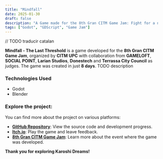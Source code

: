 ```yaml
---
title: "Mindfall"
date: 2025-01-30
draft: false
description: "A Game made for the 8th Gran CITM Game Jam: Fight for a new beginning?"
tags: ["Godot", "GDScript", "Game Jam"]
---
```


// TODO traducir catalan

**Mindfall - The Last Threshold** is a game developed for the **8th Gran CITM Game Jam**, organized by **CITM UPC** with collaboration from **GAMELOFT**, **SOCIAL POINT**, **Larian Studios**, **Donestech** and **Terrassa City Council** as judges. The game was created in just **8 days**. TODO description

### Technologies Used

- Godot
- Blender

### Explore the project:

You can find more about the project on various platforms:

- [**GitHub Repository**](https://github.com/Very-Serious-Games/Mindfall): View the source code and development progress.
- [**Itch.io**](https://mdoradom.itch.io/mindfall): Play the game and leave feedback.
- [**8th Gran CITM Game Jam**](https://itch.io/jam/8a-gran-citm-game-jam/): Learn more about the event where the game was developed.

**Thank you for exploring Karoshi Dreams!**